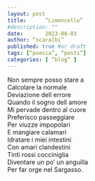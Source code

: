 ```yaml
---
layout: post
title:      “Limoncello”
#description: ""
date:       2023-08-03
author: “scaralbi”
published: true #or draft
tags: [“poesia”, “posts”]
categories: [ “blog” ]
---
```


Non sempre posso stare a  
Calcolare la normale   
Deviazione dell errore  
Quando il sogno dell amore  
Mi pervade dentro al cuore   
Preferisco passeggiare   
Per viuzze impopolari   
E mangiare calamari   
Idratare i miei intestini   
Con amari clandestini   
Tinti rossi cocciniglia    
Diventare un po’ un anguilla   
Per far orge nel Sargasso.  
